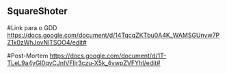 ## SquareShoter

#Link para o GDD
https://docs.google.com/document/d/14TqcqZKTbu0A4K_WAMSGUnvw7PZ1k0zWhJovNlTSOO4/edit#

#Post-Mortem
https://docs.google.com/document/d/1T-TLeL9a4yGl0qyCJnIVFljr3czu-X5k_4vwpZVFYhI/edit#

